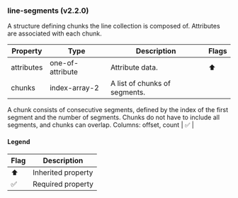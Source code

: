 ### line-segments (v2.2.0)
A structure defining chunks the line collection is composed of.
Attributes are associated with each chunk.

| Property | Type | Description | Flags |
|---|---|---|---|
| attributes | one-of-attribute | Attribute data. | ⬆️ |
| chunks | index-array-2 | A list of chunks of segments.
A chunk consists of consecutive segments, defined by the index of the first segment and the number of segments.
Chunks do not have to include all segments, and chunks can overlap.
Columns: offset, count | ✅ |


#### Legend

| Flag | Description |
| --- | --- |
| ⬆️ | Inherited property |
| ✅ | Required property |

